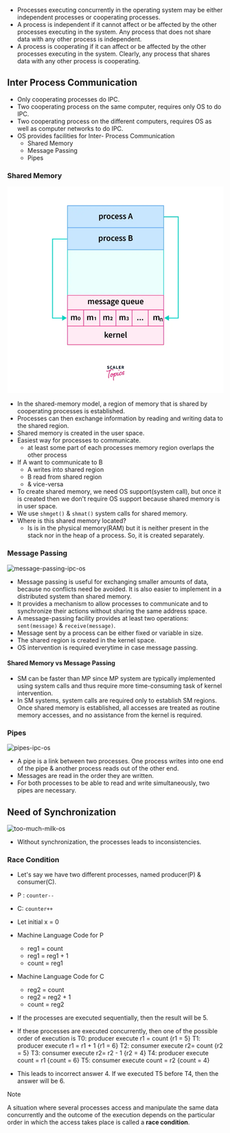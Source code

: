 - Processes executing concurrently in the operating system may be either independent processes or cooperating processes.
- A process is independent if it cannot affect or be affected by the other processes executing in the system. Any process that does not share data with any other process is independent.
- A process is cooperating if it can affect or be affected by the other processes executing in the system. Clearly, any process that shares data with any other process is cooperating.
## Inter Process Communication
- Only cooperating processes do IPC.
- Two cooperating process on the same computer, requires only OS to do IPC.
- Two cooperating process on the different computers, requires OS as well as computer networks to do IPC.
- OS provides facilities for Inter- Process Communication
	- Shared Memory
	- Message Passing
	- Pipes
### Shared Memory
![message-passing-ipc-os](Attachments/message-passing-ipc-os.webp)
- In the shared-memory model, a region of memory that is shared by cooperating processes is established.
- Processes can then exchange information by reading and writing data to the shared region.
- Shared memory is created in the user space.
- Easiest way for processes to communicate.
	- at least some part of each processes memory region overlaps the other process
- If A want to communicate to B
	- A writes into shared region
	- B read from shared region
	- & vice-versa
- To create shared memory, we need OS support(system call), but once it is created then we don't require OS support because shared memory is in user space.
- We use `shmget()` & `shmat()` system calls for shared memory.
- Where is this shared memory located?
	- Is is in the physical memory(RAM) but it is neither present in the stack nor in the heap of a process. So, it is created separately.

### Message Passing
![message-passing-ipc-os](message-passing-ipc-os.webp)
- Message passing is useful for exchanging smaller amounts of data, because no conflicts need be avoided. It is also easier to implement in a distributed system than shared memory.
- It provides a mechanism to allow processes to communicate and to synchronize their actions without sharing the same address space.
- A message-passing facility provides at least two operations: `sent(message)` & `receive(message)`.
- Message sent by a process can be either fixed or variable in size.
- The shared region is created in the kernel space.
- OS intervention is required everytime in case message passing.
#### Shared Memory vs Message Passing
- SM can be faster than MP since MP system are typically implemented using system calls and thus require more time-consuming task of kernel intervention.
- In SM systems, system calls are required only to establish SM regions. Once shared memory is established, all accesses are treated as routine memory accesses, and no assistance from the kernel is required.
### Pipes
![pipes-ipc-os](pipes-ipc-os.webp)
- A pipe is a link between two processes. One process writes into one end of the pipe & another process reads out of the other end.
- Messages are read in the order they are written.
- For both processes to be able to read and write simultaneously, two pipes are necessary.

## Need of Synchronization
![too-much-milk-os](too-much-milk-os.png)
- Without synchronization, the processes leads to inconsistencies.
### Race Condition
- Let's say we have two different processes, named producer(P) & consumer(C).
- P : `counter--`
- C: `counter++`
- Let initial x = 0
- Machine Language Code for P
	- reg1 = count
	- reg1 = reg1 + 1
	- count = reg1
- Machine Language Code for C
	- reg2 = count
	- reg2 = reg2 + 1
	- count = reg2
- If the processes are executed sequentially, then the result will be 5.
- If these processes are executed concurrently, then one of the possible order of execution is 
T0: producer execute r1 = count  {r1 = 5}
T1: producer execute r1 = r1 + 1 {r1 = 6}
T2: consumer execute r2= count {r2 = 5}
T3: consumer execute r2= r2 - 1 {r2 = 4}
T4: producer execute count = r1 {count = 6}
T5: consumer execute count = r2 {count = 4}

- This leads to incorrect answer 4. If we executed T5 before T4, then the answer will be 6.
> [!Note]
> A situation where several processes access and manipulate the same data concurrently and the outcome of the execution depends on the particular order in which the access takes place is called a **race condition**.





